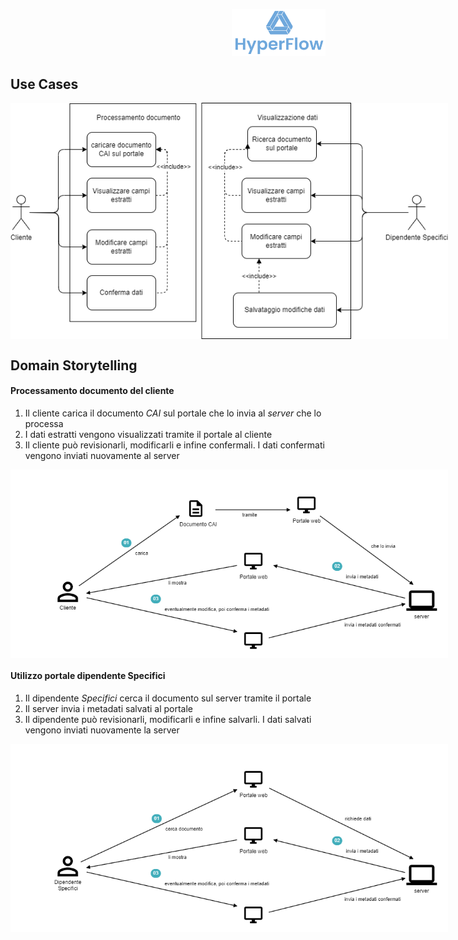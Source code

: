 <p style="text-align: right;">
  <img src="https://github.com/Lorenzo-Gardini/Project-Management/blob/main/report/images/hyperflow_logo.png?raw=true" alt="Logo" style="width: 150px;"/>
</p>

## Use Cases

<img src="https://github.com/Lorenzo-Gardini/Project-Management/blob/main/report/images/use_cases.png?raw=true" alt="Use Cases" style="max-width: 700px; display:block; margin: 0 auto"/>

## Domain Storytelling

#### Processamento documento del cliente

1. Il cliente carica il documento _CAI_ sul portale che lo invia al _server_ che lo processa
2. I dati estratti vengono visualizzati tramite il portale al cliente
3. Il cliente può revisionarli, modificarli e infine confermali. I dati confermati vengono inviati nuovamente al server


<img src="https://github.com/Lorenzo-Gardini/Project-Management/blob/main/report/images/client_storytelling.png?raw=true" alt="Client Storytelling" style="max-width: 700px; display:block; margin: 0 auto"/>

#### Utilizzo portale dipendente Specifici

1. Il dipendente _Specifici_ cerca il documento sul server tramite il portale
2. Il server invia i metadati salvati al portale
3. Il dipendente può revisionarli, modificarli e infine salvarli. I dati salvati vengono inviati nuovamente la server

<img src="https://github.com/Lorenzo-Gardini/Project-Management/blob/main/report/images/employee_storytelling.png?raw=true" alt="Employee Storytelling" style="max-width: 700px; display:block; margin: 0 auto"/>
